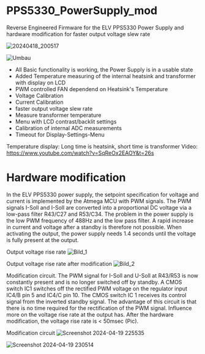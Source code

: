# PPS5330_PowerSupply_mod
Reverse Engineered Firmware for the ELV PPS5330 Power Supply and hardware modification for faster output voltage slew rate

![20240418_200517](https://github.com/rolfdegen/PPS5330_PowerSupply_mod/assets/16689445/1e9c6e01-77a0-45ae-b5b4-699f695727ae)

![Umbau](https://github.com/rolfdegen/PPS5330_PowerSupply_mod/assets/16689445/06558d7d-171d-4dcb-a2f9-a04866291bf2)


* All Basic functionality is working, the Power Supply is in a usable state
* Added Temperature measuring of the internal heatsink and transformer with display on LCD
* PWM controlled FAN dependend on Heatsink's Temperature
* Voltage Calibration
* Current Calibration
* faster output voltage slew rate
* Measure transformer temperature
* Menu with LCD contrast/backlit settings
* Calibration of internal ADC measurements
* Timeout for Display-Settings-Menu

Temperature display: Long time is heatsink, short time is transformer
Video: https://www.youtube.com/watch?v=SqReOx2EAOY&t=26s

# Hardware modification
In the ELV PPS5330 power supply, the setpoint specification for voltage and current is implemented by the Atmega MCU with PWM signals. The PWM signals I-Soll and I-Soll are converted into a proportional DC voltage via a low-pass filter R43/C27 and R53/C34. The problem in the power supply is the low PWM frequency of 488Hz and the low pass filter. A rapid increase in current and voltage after a standby is therefore not possible. When activating the output, the power supply needs 1.4 seconds until the voltage is fully present at the output.

Output voltage rise rate
![Bild_1](https://github.com/rolfdegen/PPS5330_PowerSupply_mod/assets/16689445/4eb7f483-c800-4026-afd7-3867d3b0ba49)

Output voltage rise rate after modification
![Bild_2](https://github.com/rolfdegen/PPS5330_PowerSupply_mod/assets/16689445/7543e44e-1874-4d4a-b0e7-1bc3348c964e)

Modification circuit. The PWM signal for I-Soll and U-Soll at R43/R53 is now constantly present and is no longer switched off by standby. A CMOS switch IC1 switches off the rectified PWM voltage on the regulator input IC4/B pin 5 and IC4/C pin 10. The CMOS switch IC 1 receives its control signal from the inverted standby signal. The advantage of this circuit is that there is no time required for the rectification of the PWM signal. Influence more on the voltage rise rate at the output has.  After the hardware modification, the voltage rise rate is < 50msec (Pic).

Modification circuit
![Screenshot 2024-04-19 225535](https://github.com/rolfdegen/PPS5330_PowerSupply_mod/assets/16689445/4537a295-59f8-458f-ab14-53f4ffd9d8be)

![Screenshot 2024-04-19 230514](https://github.com/rolfdegen/PPS5330_PowerSupply_mod/assets/16689445/52f20a49-0b4a-4445-8b75-58de71420227)











  
